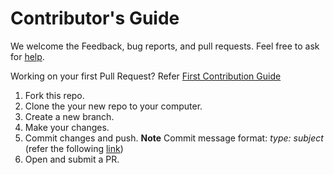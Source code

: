 # Contributor's Guide

We welcome the Feedback, bug reports, and pull requests. Feel free to ask for [help](https://github.com/sabesansathananthan/github-readme-medium-card/issues).

Working on your first Pull Request? Refer [First Contribution Guide](https://github.com/firstcontributions/first-contributions)

1. Fork this repo.
2. Clone the your new repo to your computer.
3. Create a new branch.
4. Make your changes.
5. Commit changes and push. **Note** Commit message format: _type: subject_ (refer the following [link](https://blog.usejournal.com/how-to-contribute-to-open-source-6c1246cd7536#9437))
6. Open and submit a PR.
